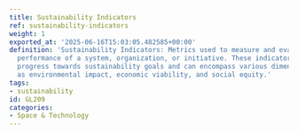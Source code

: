 ```yaml
---
title: Sustainability Indicators
ref: sustainability-indicators
weight: 1
exported_at: '2025-06-16T15:03:05.482585+00:00'
definition: 'Sustainability Indicators: Metrics used to measure and evaluate the sustainability
  performance of a system, organization, or initiative. These indicators help in assessing
  progress towards sustainability goals and can encompass various dimensions such
  as environmental impact, economic viability, and social equity.'
tags:
- sustainability
id: GL209
categories:
- Space & Technology
---
```



